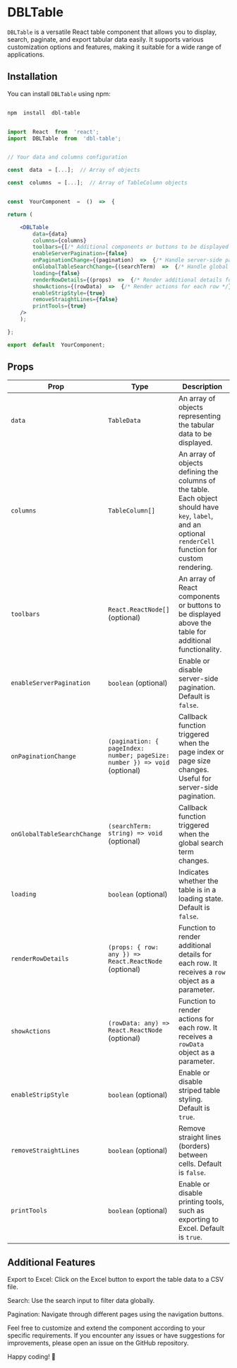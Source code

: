 
# DBLTable

  

`DBLTable` is a versatile React table component that allows you to display, search, paginate, and export tabular data easily. It supports various customization options and features, making it suitable for a wide range of applications.

  

## Installation

  

You can install `DBLTable` using npm:

  

```bash

npm  install  dbl-table

```


```jsx

import  React  from  'react';
import  DBLTable  from  'dbl-table';


// Your data and columns configuration

const  data  = [...];  // Array of objects

const  columns  = [...];  // Array of TableColumn objects


const  YourComponent  =  ()  =>  {

return (

    <DBLTable
        data={data}
        columns={columns}
        toolbars={[/* Additional components or buttons to be displayed above the table */]}
        enableServerPagination={false}
        onPaginationChange={(pagination)  =>  {/* Handle server-side pagination */}}
        onGlobalTableSearchChange={(searchTerm)  =>  {/* Handle global table search */}}
        loading={false}
        renderRowDetails={(props)  =>  {/* Render additional details for each row */}}
        showActions={(rowData)  =>  {/* Render actions for each row */}}
        enableStripStyle={true}
        removeStraightLines={false}
        printTools={true}
    />
    );

};

export  default  YourComponent;

```



## Props



| Prop                        | Type                                                  | Description                                                                                                                                                 |
| --------------------------- | ----------------------------------------------------- | ----------------------------------------------------------------------------------------------------------------------------------------------------------- |
| `data`                      | `TableData`                                           | An array of objects representing the tabular data to be displayed.                                                                                          |
| `columns`                   | `TableColumn[]`                                       | An array of objects defining the columns of the table. Each object should have `key`, `label`, and an optional `renderCell` function for custom rendering. |
| `toolbars`                  | `React.ReactNode[]` (optional)                        | An array of React components or buttons to be displayed above the table for additional functionality.                                                     |
| `enableServerPagination`    | `boolean` (optional)                                  | Enable or disable server-side pagination. Default is `false`.                                                                                                |
| `onPaginationChange`        | `(pagination: { pageIndex: number; pageSize: number }) => void` (optional) | Callback function triggered when the page index or page size changes. Useful for server-side pagination.                                                   |
| `onGlobalTableSearchChange` | `(searchTerm: string) => void` (optional)              | Callback function triggered when the global search term changes.                                                                                             |
| `loading`                   | `boolean` (optional)                                  | Indicates whether the table is in a loading state. Default is `false`.                                                                                        |
| `renderRowDetails`          | `(props: { row: any }) => React.ReactNode` (optional)  | Function to render additional details for each row. It receives a `row` object as a parameter.                                                              |
| `showActions`               | `(rowData: any) => React.ReactNode` (optional)        | Function to render actions for each row. It receives a `rowData` object as a parameter.                                                                     |
| `enableStripStyle`          | `boolean` (optional)                                  | Enable or disable striped table styling. Default is `true`.                                                                                                  |
| `removeStraightLines`       | `boolean` (optional)                                  | Remove straight lines (borders) between cells. Default is `false`.                                                                                           |
| `printTools`                | `boolean` (optional)                                  | Enable or disable printing tools, such as exporting to Excel. Default is `true`.                                                                             |

  

## Additional Features

Export to Excel: Click on the Excel button to export the table data to a CSV file.

Search: Use the search input to filter data globally.

Pagination: Navigate through different pages using the navigation buttons.

Feel free to customize and extend the component according to your specific requirements. If you encounter any issues or have suggestions for improvements, please open an issue on the GitHub repository.

  

Happy coding! 🚀